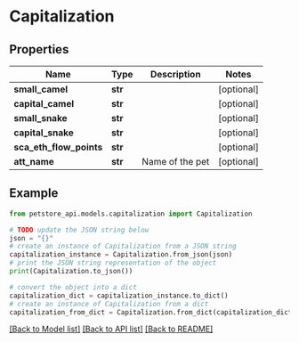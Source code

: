 # Capitalization


## Properties

Name | Type | Description | Notes
------------ | ------------- | ------------- | -------------
**small_camel** | **str** |  | [optional] 
**capital_camel** | **str** |  | [optional] 
**small_snake** | **str** |  | [optional] 
**capital_snake** | **str** |  | [optional] 
**sca_eth_flow_points** | **str** |  | [optional] 
**att_name** | **str** | Name of the pet  | [optional] 

## Example

```python
from petstore_api.models.capitalization import Capitalization

# TODO update the JSON string below
json = "{}"
# create an instance of Capitalization from a JSON string
capitalization_instance = Capitalization.from_json(json)
# print the JSON string representation of the object
print(Capitalization.to_json())

# convert the object into a dict
capitalization_dict = capitalization_instance.to_dict()
# create an instance of Capitalization from a dict
capitalization_from_dict = Capitalization.from_dict(capitalization_dict)
```
[[Back to Model list]](../README.md#documentation-for-models) [[Back to API list]](../README.md#documentation-for-api-endpoints) [[Back to README]](../README.md)


